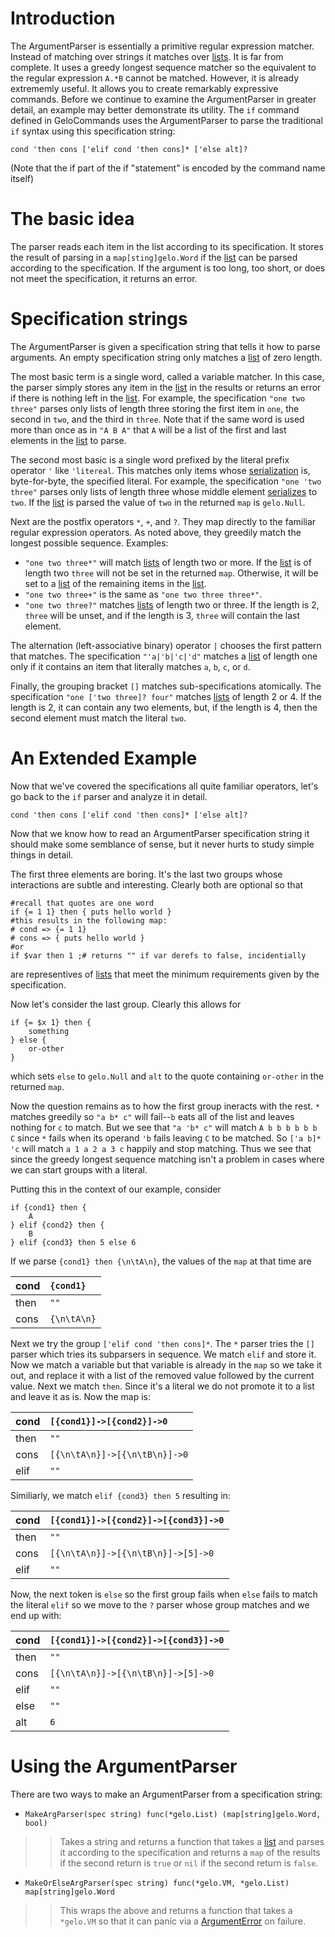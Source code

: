 # Introduction #

The ArgumentParser is essentially a primitive regular expression matcher. Instead of matching over strings it matches over [lists](GeloTypes#List.md). It is far from complete. It uses a greedy longest sequence matcher so the equivalent to the regular expression `A.*B` cannot be matched. However, it is already extrememly useful. It allows you to create remarkably expressive commands. Before we continue to examine the ArgumentParser in greater detail, an example may better demonstrate its utility. The `if` command defined in GeloCommands uses the ArgumentParser to parse the traditional `if` syntax using this specification string:
```
cond 'then cons ['elif cond 'then cons]* ['else alt]?
```
(Note that the if part of the if "statement" is encoded by the command name itself)

# The basic idea #

The parser reads each item in the list according to its specification. It stores the result of parsing in a `map[sting]gelo.Word` if the [list](GeloTypes#List.md) can be parsed according to the specification. If the argument is too long, too short, or does not meet the specification, it returns an error.

# Specification strings #

The ArgumentParser is given a specification string that tells it how to parse arguments. An empty specification string only matches a [list](GeloTypes#List.md) of zero length.

The most basic term is a single word, called a variable matcher. In this case, the parser simply stores any item in the [list](GeloTypes#List.md) in the results or returns an error if there is nothing left in the [list](GeloTypes#List.md). For example, the specification `"one two three"` parses only lists of length three storing the first item in `one`, the second in `two`, and the third in `three`. Note that if the same word is used more than once as in `"A B A"` that `A` will be a list of the first and last elements in the [list](GeloTypes#List.md) to parse.

The second most basic is a single word prefixed by the literal prefix operator `'` like `'litereal`. This matches only items whose [serialization](Ser.md) is, byte-for-byte, the specified literal. For example, the specification `"one 'two three"` parses only lists of length three whose middle element [serializes](Ser.md) to `two`. If the [list](GeloTypes#List.md) is parsed the value of `two` in the returned `map` is `gelo.Null`.

Next are the postfix operators `*`, `+`, and `?`. They map directly to the familiar regular expression operators. As noted above, they greedily match the longest possible sequence. Examples:
  * `"one two three*"` will match [lists](GeloTypes#List.md) of length two or more. If the [list](GeloTypes#List.md) is of length two `three` will not be set in the returned `map`. Otherwise, it will be set to a [list](GeloTypes#List.md) of the remaining items in the [list](GeloTypes#List.md).
  * `"one two three+"` is the same as `"one two three three*"`.
  * `"one two three?"` matches [lists](GeloTypes#List.md) of length two or three. If the length is 2, `three` will be unset, and if the length is 3, `three` will contain the last element.

The alternation (left-associative binary) operator `|` chooses the first pattern that matches. The specification `"'a|'b|'c|'d"` matches a [list](GeloTypes#List.md) of length one only if it contains an item that literally matches `a`, `b`, `c`, or `d`.

Finally, the grouping bracket `[]` matches sub-specifications atomically. The specification `"one ['two three]? four"` matches [lists](GeloTypes#List.md) of length 2 or 4. If the length is 2, it can contain any two elements, but, if the length is 4, then the second element must match the literal `two`.

# An Extended Example #
Now that we've covered the specifications all quite familiar operators, let's go back to the `if` parser and analyze it in detail.
```
cond 'then cons ['elif cond 'then cons]* ['else alt]?
```

Now that we know how to read an ArgumentParser specification string it should make some semblance of sense, but it never hurts to study simple things in detail.

The first three elements are boring. It's the last two groups whose interactions are subtle and interesting. Clearly both are optional so that
```
#recall that quotes are one word
if {= 1 1} then { puts hello world }
#this results in the following map:
# cond => {= 1 1}
# cons => { puts hello world }
#or
if $var then 1 ;# returns "" if var derefs to false, incidentially
```
are representives of [lists](GeloTypes#List.md) that meet the minimum requirements given by the specification.

Now let's consider the last group. Clearly this allows for
```
if {= $x 1} then {
    something
} else {
    or-other
}
```
which sets `else` to `gelo.Null` and `alt` to the quote containing `or-other` in the returned `map`.

Now the question remains as to how the first group ineracts with the rest. `*` matches greedily so `"a b* c"` will fail--`b` eats all of the list and leaves nothing for `c` to match. But we see that `"a 'b* c"` will match `A b b b b b b C` since `*` fails when its operand `'b` fails leaving `C` to be matched. So `['a b]* 'c` will match `a 1 a 2 a 3 c` happily and stop matching. Thus we see that since the greedy longest sequence matching isn't a problem in cases where we can start groups with a literal.

Putting this in the context of our example, consider
```
if {cond1} then {
    A
} elif {cond2} then {
    B
} elif {cond3} then 5 else 6
```
If we parse `{cond1} then {\n\tA\n}`, the values of the `map` at that time are

|cond|`{cond1}`|
|:---|:--------|
|then|`""`     |
|cons|`{\n\tA\n}`|

Next we try the group `['elif cond 'then cons]*`.  The `*` parser tries the `[]` parser which tries its subparsers in sequence. We match `elif` and store it. Now we match a variable but that variable is already in the `map` so we take it out, and replace it with a list of the removed value followed by the current value. Next we match `then`. Since it's a literal we do not promote it to a list and leave it as is. Now the map is:

|cond|`[{cond1}]->[{cond2}]->0`|
|:---|:------------------------|
|then|`""`                     |
|cons|`[{\n\tA\n}]->[{\n\tB\n}]->0`|
|elif|`""`                     |

Similiarly, we match `elif {cond3} then 5` resulting in:

|cond|`[{cond1}]->[{cond2}]->[{cond3}]->0`|
|:---|:-----------------------------------|
|then|`""`                                |
|cons|`[{\n\tA\n}]->[{\n\tB\n}]->[5]->0`  |
|elif|`""`                                |

Now, the next token is `else` so the first group fails when `else` fails to match the literal `elif` so we move to the `?` parser whose group matches and we end up with:

|cond|`[{cond1}]->[{cond2}]->[{cond3}]->0`|
|:---|:-----------------------------------|
|then|`""`                                |
|cons|`[{\n\tA\n}]->[{\n\tB\n}]->[5]->0`  |
|elif|`""`                                |
|else|`""`                                |
|alt |`6`                                 |

# Using the ArgumentParser #
There are two ways to make an ArgumentParser from a specification string:
  * `MakeArgParser(spec string) func(*gelo.List) (map[string]gelo.Word, bool)`
> > Takes a string and returns a function that takes a [list](GeloTypes#List.md) and parses it  according to the specification and returns a `map` of the results if the second return is `true` or `nil` if the second return is `false`.
  * `MakeOrElseArgParser(spec string) func(*gelo.VM, *gelo.List) map[string]gelo.Word`
> > This wraps the above and returns a function that takes a `*gelo.VM` so that it can panic via a [ArgumentError](GeloErrors.md) on failure.